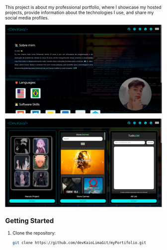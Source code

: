 This project is about my professional portfolio, where I showcase my hosted projects, provide information about the technologies I use, and share my social media profiles.

![Movie Site Screenshot](Images%20for%20the%20README/1.png)

![Movie Site Screenshot](Images%20for%20the%20README/2.png)

## Getting Started

1. Clone the repository:
   ```bash
   git clone https://github.com/devKaioLimaGit/myPortifolio.git
   ```
